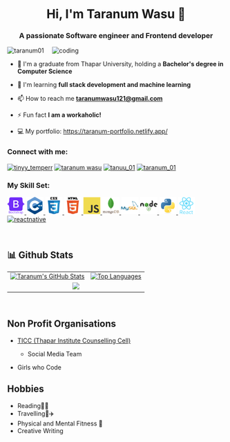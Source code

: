 <!-- ![logo](https://github.com/Taranum01/Taranum01/blob/main/Banner%20gif.png) -->

<h1 align="center">Hi, I'm Taranum Wasu 👋</h1>

<h3 align="center">A passionate Software engineer and Frontend developer</h3>

<img align="right" alt="coding" width="400" src="https://cdn.dribbble.com/users/17707/screenshots/2413754/rrr.gif">

<p align="left"> <img src="https://komarev.com/ghpvc/?username=taranum01&label=Profile%20views&color=0e75b6&style=flat" alt="taranum01" /> </p>

- 🔭  I'm a graduate from Thapar University, holding a **Bachelor's degree in Computer Science**

- 🌱  I'm learning **full stack development and machine learning**

- 📫  How to reach me **taranumwasu121@gmail.com**

<!-- - 💬 Ask me about **react, javascript and python** -->

- ⚡  Fun fact **I am a workaholic!**

- 💻  My portfolio: https://taranum-portfolio.netlify.app/

<h3 align="left">Connect with me:</h3>

<p align="left">
<a href="https://twitter.com/tinyy_temperr" target="blank"><img align="center" src="https://raw.githubusercontent.com/rahuldkjain/github-profile-readme-generator/master/src/images/icons/Social/twitter.svg" alt="tinyy_temperr" height="30" width="40" /></a>
<a href="https://linkedin.com/in/taranum wasu" target="blank"><img align="center" src="https://raw.githubusercontent.com/rahuldkjain/github-profile-readme-generator/master/src/images/icons/Social/linked-in-alt.svg" alt="taranum wasu" height="30" width="40" /></a>
<a href="https://instagram.com/tanuu_01" target="blank"><img align="center" src="https://raw.githubusercontent.com/rahuldkjain/github-profile-readme-generator/master/src/images/icons/Social/instagram.svg" alt="tanuu_01" height="30" width="40" /></a>
<a href="https://www.leetcode.com/taranum_01" target="blank"><img align="center" src="https://raw.githubusercontent.com/rahuldkjain/github-profile-readme-generator/master/src/images/icons/Social/leet-code.svg" alt="taranum_01" height="30" width="40" /></a>
</p>


<h3 align="left">My Skill Set:</h3>

<p align="left"> <a href="https://getbootstrap.com" target="_blank" rel="noreferrer"> <img src="https://raw.githubusercontent.com/devicons/devicon/master/icons/bootstrap/bootstrap-plain-wordmark.svg" alt="bootstrap" width="40" height="40"/> </a> <a href="https://www.w3schools.com/cpp/" target="_blank" rel="noreferrer"> <img src="https://raw.githubusercontent.com/devicons/devicon/master/icons/cplusplus/cplusplus-original.svg" alt="cplusplus" width="40" height="40"/> </a> <a href="https://www.w3schools.com/css/" target="_blank" rel="noreferrer"> <img src="https://raw.githubusercontent.com/devicons/devicon/master/icons/css3/css3-original-wordmark.svg" alt="css3" width="40" height="40"/> </a> <a href="https://www.w3.org/html/" target="_blank" rel="noreferrer"> <img src="https://raw.githubusercontent.com/devicons/devicon/master/icons/html5/html5-original-wordmark.svg" alt="html5" width="40" height="40"/> </a> <a href="https://developer.mozilla.org/en-US/docs/Web/JavaScript" target="_blank" rel="noreferrer"> <img src="https://raw.githubusercontent.com/devicons/devicon/master/icons/javascript/javascript-original.svg" alt="javascript" width="40" height="40"/> </a> <a href="https://www.mongodb.com/" target="_blank" rel="noreferrer"> <img src="https://raw.githubusercontent.com/devicons/devicon/master/icons/mongodb/mongodb-original-wordmark.svg" alt="mongodb" width="40" height="40"/> </a> <a href="https://www.mysql.com/" target="_blank" rel="noreferrer"> <img src="https://raw.githubusercontent.com/devicons/devicon/master/icons/mysql/mysql-original-wordmark.svg" alt="mysql" width="40" height="40"/> </a> <a href="https://nodejs.org" target="_blank" rel="noreferrer"> <img src="https://raw.githubusercontent.com/devicons/devicon/master/icons/nodejs/nodejs-original-wordmark.svg" alt="nodejs" width="40" height="40"/> </a> <a href="https://www.python.org" target="_blank" rel="noreferrer"> <img src="https://raw.githubusercontent.com/devicons/devicon/master/icons/python/python-original.svg" alt="python" width="40" height="40"/> </a> <a href="https://reactjs.org/" target="_blank" rel="noreferrer"> <img src="https://raw.githubusercontent.com/devicons/devicon/master/icons/react/react-original-wordmark.svg" alt="react" width="40" height="40"/> </a> <a href="https://reactnative.dev/" target="_blank" rel="noreferrer"> <img src="https://reactnative.dev/img/header_logo.svg" alt="reactnative" width="40" height="40"/> </a> </p>


<br/> 

<h2>📊 Github Stats  </h2>

<table>
  <tr>
    <td>
       <a href="https://github.com/Taranum01/github-readme-stats"> <img src="https://github-readme-stats.vercel.app/api?username=Taranum01&hide_border=true&show_icons=true" alt="Taranum's GitHub Stats" /> </a>
    </td>
    <td>
      <a href="https://github.com/Taranum01/github-readme-stats"> <img src="https://github-readme-stats.vercel.app/api/top-langs/?username=Taranum01&hide_border=true&langs_count=8&layout=compact" alt="Top Languages" /> </a>
    </td>
  </tr>
  <tr>
    <td colspan=2 align="center">
      <a href="https://git.io/streak-stats"> <img src="http://github-readme-streak-stats.herokuapp.com?user=Taranum01&hide_border=true&background=f6f8fa&currStreakLabel=000000&date_format=j%20M%5B%20Y%5D"  /> </a>
    </td>
  </tr>
</table>

</br>

## Non Profit Organisations   
* [TICC (Thapar Institute Counselling Cell)](https://www.instagram.com/ticc.official/?hl=en)
  - Social Media Team

* Girls who Code 

## Hobbies  

* Reading📕📗  
* Travelling🚅✈️    
* Physical and Mental Fitness 💪
* Creative Writing 
